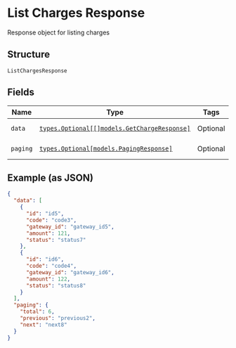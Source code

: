 
# List Charges Response

Response object for listing charges

## Structure

`ListChargesResponse`

## Fields

| Name | Type | Tags | Description |
|  --- | --- | --- | --- |
| `data` | [`types.Optional[[]models.GetChargeResponse]`](../../doc/models/get-charge-response.md) | Optional | The charge objects |
| `paging` | [`types.Optional[models.PagingResponse]`](../../doc/models/paging-response.md) | Optional | Paging object |

## Example (as JSON)

```json
{
  "data": [
    {
      "id": "id5",
      "code": "code3",
      "gateway_id": "gateway_id5",
      "amount": 121,
      "status": "status7"
    },
    {
      "id": "id6",
      "code": "code4",
      "gateway_id": "gateway_id6",
      "amount": 122,
      "status": "status8"
    }
  ],
  "paging": {
    "total": 6,
    "previous": "previous2",
    "next": "next8"
  }
}
```

